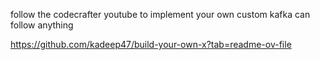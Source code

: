 follow the codecrafter youtube to implement your own custom kafka 
can follow anything 


https://github.com/kadeep47/build-your-own-x?tab=readme-ov-file


